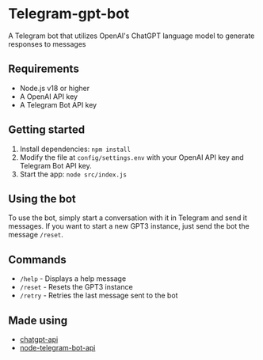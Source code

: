 # Telegram-gpt-bot
A Telegram bot that utilizes OpenAI's ChatGPT language model to generate responses to messages

## Requirements
- Node.js v18 or higher
- A OpenAI API key
- A Telegram Bot API key

## Getting started
1. Install dependencies: `npm install`
2. Modify the file at `config/settings.env` with your OpenAI API key and Telegram Bot API key.
3. Start the app: `node src/index.js`

## Using the bot
To use the bot, simply start a conversation with it in Telegram and send it messages. If you want to start a new GPT3 instance, just send the bot the message `/reset`.

## Commands

- `/help` - Displays a help message
- `/reset` - Resets the GPT3 instance
- `/retry` - Retries the last message sent to the bot

## Made using

- [chatgpt-api](https://github.com/transitive-bullshit/chatgpt-api)   
- [node-telegram-bot-api](https://www.npmjs.com/package/node-telegram-bot-api)
